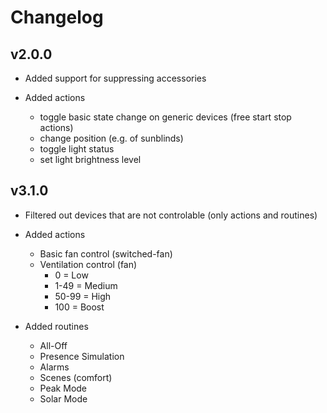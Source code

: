 # Changelog

## v2.0.0
* Added support for suppressing accessories
  
* Added actions
  * toggle basic state change on generic devices (free start stop actions)
  * change position (e.g. of sunblinds)
  * toggle light status
  * set light brightness level

## v3.1.0

* Filtered out devices that are not controlable (only actions and routines)

* Added actions
  * Basic fan control (switched-fan)
  * Ventilation control (fan)
    * 0 = Low 
    * 1-49 = Medium 
    * 50-99 = High 
    * 100 = Boost
* Added routines
  * All-Off
  * Presence Simulation
  * Alarms
  * Scenes (comfort)
  * Peak Mode
  * Solar Mode
